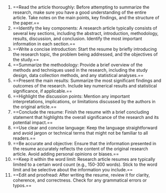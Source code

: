 1. ==Read the article thoroughly: Before attempting to summarize the research, make sure you have a good understanding of the entire article. Take notes on the main points, key findings, and the structure of the paper.==
2. ==Identify the key components: A research article typically consists of several key sections, including the abstract, introduction, methodology, results, discussion, and conclusion. Identify the most important information in each section.==
3. ==Write a concise introduction: Start the resume by briefly introducing the research topic, the problem being addressed, and the objectives of the study.==
4. ==Summarize the methodology: Provide a brief overview of the methods and techniques used in the research, including the study design, data collection methods, and any statistical analyses.==
5. ==Present the main results: Summarize the most significant findings and outcomes of the research. Include key numerical results and statistical significance, if applicable.==
6. ==Highlight the discussion points: Mention any important interpretations, implications, or limitations discussed by the authors in the original article.==
7. ==Conclude the resume: Finish the resume with a brief concluding statement that highlights the overall significance of the research and its potential impact.==
8. ==Use clear and concise language: Keep the language straightforward and avoid jargon or technical terms that might not be familiar to all readers.==
9. ==Be accurate and objective: Ensure that the information presented in the resume accurately reflects the content of the original research article. Avoid adding personal opinions or biases.==
10. ==Keep it within the word limit: Research article resumes are typically limited to a certain word count (e.g., 150-300 words). Stick to the word limit and be selective about the information you include.==
11. ==Edit and proofread: After writing the resume, review it for clarity, coherence, and correctness. Check for any grammatical errors or typos.==
  

